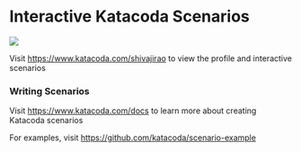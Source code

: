 # Interactive Katacoda Scenarios

[![](http://shields.katacoda.com/katacoda/shivajirao/count.svg)](https://www.katacoda.com/shivajirao "Get your profile on Katacoda.com")

Visit https://www.katacoda.com/shivajirao to view the profile and interactive scenarios

### Writing Scenarios
Visit https://www.katacoda.com/docs to learn more about creating Katacoda scenarios

For examples, visit https://github.com/katacoda/scenario-example
